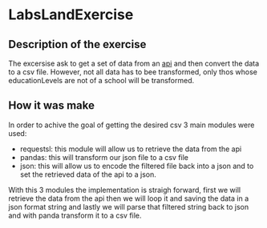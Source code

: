 # LabsLandExercise
## Description of the exercise

The excersise ask to get a set of data from an [api](https://labsland.com/api/labs?&country=ES&lang=es) and then convert the data to a csv file. However, not all data has to bee transformed, only thos whose educationLevels are not of a school will be transformed.

## How it was make

In order to achive the goal of getting the desired csv 3 main modules were used:
* requestsl: this module will allow us to retrieve the data from the api
* pandas: this will transform our json file to a csv file 
* json: this will allow us to encode the filtered file back into a json and to set the retrieved data of the api to a json.

With this 3 modules the implementation is straigh forward, first we will retrieve the data from the api then we will loop it and saving the data in a json format string and lastly we will parse that filtered string back to json and with panda transform it to a csv file.
